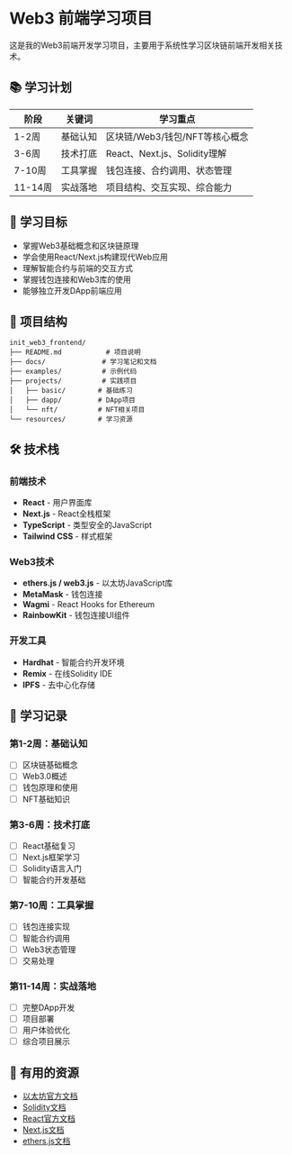 # Web3 前端学习项目

这是我的Web3前端开发学习项目，主要用于系统性学习区块链前端开发相关技术。

## 📚 学习计划

| 阶段     | 关键词       | 学习重点                                     |
|----------|-------------|---------------------------------------------|
| 1-2周    | 基础认知     | 区块链/Web3/钱包/NFT等核心概念               |
| 3-6周    | 技术打底     | React、Next.js、Solidity理解               |
| 7-10周   | 工具掌握     | 钱包连接、合约调用、状态管理                 |
| 11-14周  | 实战落地     | 项目结构、交互实现、综合能力                 |

## 🎯 学习目标

- 掌握Web3基础概念和区块链原理
- 学会使用React/Next.js构建现代Web应用
- 理解智能合约与前端的交互方式
- 掌握钱包连接和Web3库的使用
- 能够独立开发DApp前端应用

## 📁 项目结构

```
init_web3_frontend/
├── README.md           # 项目说明
├── docs/              # 学习笔记和文档
├── examples/          # 示例代码
├── projects/          # 实践项目
│   ├── basic/        # 基础练习
│   ├── dapp/         # DApp项目
│   └── nft/          # NFT相关项目
└── resources/        # 学习资源
```

## 🛠 技术栈

### 前端技术
- **React** - 用户界面库
- **Next.js** - React全栈框架
- **TypeScript** - 类型安全的JavaScript
- **Tailwind CSS** - 样式框架

### Web3技术
- **ethers.js / web3.js** - 以太坊JavaScript库
- **MetaMask** - 钱包连接
- **Wagmi** - React Hooks for Ethereum
- **RainbowKit** - 钱包连接UI组件

### 开发工具
- **Hardhat** - 智能合约开发环境
- **Remix** - 在线Solidity IDE
- **IPFS** - 去中心化存储

## 📝 学习记录

### 第1-2周：基础认知
- [ ] 区块链基础概念
- [ ] Web3.0概述
- [ ] 钱包原理和使用
- [ ] NFT基础知识

### 第3-6周：技术打底
- [ ] React基础复习
- [ ] Next.js框架学习
- [ ] Solidity语言入门
- [ ] 智能合约开发基础

### 第7-10周：工具掌握
- [ ] 钱包连接实现
- [ ] 智能合约调用
- [ ] Web3状态管理
- [ ] 交易处理

### 第11-14周：实战落地
- [ ] 完整DApp开发
- [ ] 项目部署
- [ ] 用户体验优化
- [ ] 综合项目展示

## 🔗 有用的资源

- [以太坊官方文档](https://ethereum.org/zh/)
- [Solidity文档](https://docs.soliditylang.org/)
- [React官方文档](https://react.dev/)
- [Next.js文档](https://nextjs.org/docs)
- [ethers.js文档](https://docs.ethers.org/)

